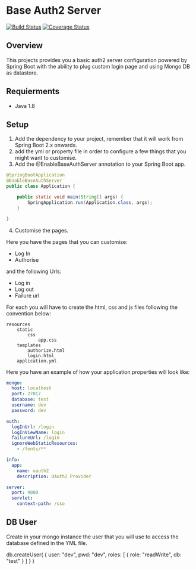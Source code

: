 # Base Auth2 Server

[![Build Status](https://travis-ci.org/caelcs/base-auth2-server.svg?branch=master)](https://travis-ci.org/caelcs/base-auth2-server)
[![Coverage Status](https://coveralls.io/repos/github/caelcs/base-auth2-server/badge.svg?branch=master)](https://coveralls.io/github/caelcs/base-auth2-server?branch=master)

## Overview

This projects provides you a basic auth2 server configuration powered by Spring Boot with the ability to plug custom 
login page and using Mongo DB as datastore.

## Requierments

- Java 1.8

## Setup

1. Add the dependency to your project, remember that it will work from Spring Boot 2.x onwards.
2. add the yml or property file in order to configure a few things that you might
want to customise.
3. Add the @EnableBaseAuthServer annotation to your Spring Boot app.

````java
@SpringBootApplication
@EnableBaseAuthServer
public class Application {

    public static void main(String[] args) {
        SpringApplication.run(Application.class, args);
    }

}
````
4. Customise the pages.

Here you have the pages that you can customise:

- Log In
- Authorise

and the following Urls:

- Log in
- Log out
- Failure url

For each you will have to create the html, css and js files following the convention below:

```$xslt
resources
    static
        css
            app.css       
    templates
        authorize.html
        login.html
    application.yml    

```

Here you have an example of how your application properties will look like:

```yaml
mongo:
  host: localhost
  port: 27017
  database: test
  username: dev
  password: dev

auth:
  logInUrl: /login
  logInViewName: login
  failureUrl: /login
  ignoreWebStaticResources:
    - /fonts/**

info:
  app:
    name: oauth2
    description: OAuth2 Provider

server:
  port: 9080
  servlet:
    context-path: /sso
```

## DB User
Create in your mongo instance the user that you will use to access the database defined in the YML file.

db.createUser(
  {
    user: "dev",
    pwd: "dev",
    roles: [ { role: "readWrite", db: "test" } ]
  }
)
